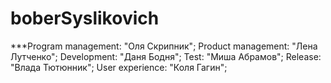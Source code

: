 # boberSyslikovich


***Program management: "Оля Скрипник";
Product management: "Лена Лутченко";
Development: "Даня Бодня";
Test: "Миша Абрамов";
Release: "Влада Тютюнник";
User experience: "Коля Гагин";

